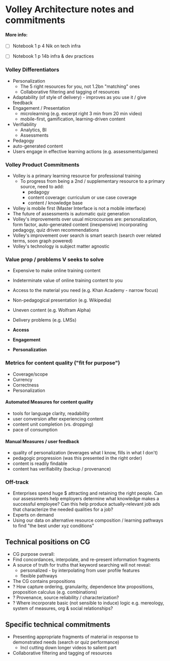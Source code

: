 # Volley Architecture notes and commitments


#### More info: 
* [ ] Notebook 1 p 4 Nik on tech infra
* [ ] Notebook 1 p 14b infra & dev practices

  
### Volley Differentiators
* Personalization
   * The 5 right resources for you, not 1.2bn "matching" ones
   * Collaborative filtering and tagging of resources
* Adaptability (of style of delivery) -  improves as you use it / give feedback
* Engagement / Presentation
   * microlearning (e.g. excerpt right 3 min from 20 min video)
   * mobile-first, gamification, learning-driven content
* Verifiability
   * Analytics, BI 
   * Assessments
* Pedagogy
* auto-generated content
* Users engage in effective learning actions (e.g. assessments/games)
 
 
 ### Volley Product Commitments
 * Volley is a primary learning resource for professional training
   * To progress from being a 2nd / supplementary resource to a primary source, need to add:
     * pedagogy
     * content coverage: curriculum or use case coverage
     * content / knowledge base
 * Volley is mobile first (Master Interface is not a mobile interface)
 * The future of assessments is automatic quiz generation
 * Volley's improvements over usual microcourses are: personalization, form factor, auto-generated content (inexpensive) incorporating pedagogy, quiz driven recommendations
 * Volley's improvement over search is smart search (search over related terms, soon graph powered)
 * Volley's technology is subject matter agnostic

### Value prop / problems V seeks to solve
* Expensive to make online training content
* Indeterminate value of online training content to you
* Access to the material you need (e.g. Khan Academy - narrow focus)
* Non-pedagogical presentation (e.g. Wikipedia)
* Uneven content (e.g. Wolfram Alpha)
* Delivery problems (e.g. LMSs)

* **Access**
* **Engagement**
* **Personalization**

### Metrics for content quality ("fit for purpose")
 * Coverage/scope
 * Currency
 * Correctness
 * Personalization
 
#### Automated Measures for content quality
 * tools for language clarity, readability
 * user conversion after experiencing content
 * content unit completion (vs. dropping)
 * pace of consumption

#### Manual Measures / user feedback
 * quality of personalization (leverages what I know, fills in what I don't)
 * pedagogic progression (was this presented in the right order)
 * content is readily findable
 * content has verifiability (backup / provenance)


### Off-track
* Enterprises spend huge $ attracting and retaining the right people.  Can our assessments help employers determine what knowledge makes a successful employee? Can this help produce actually-relevant job ads that characterize the needed qualities for a job?
* Experts on demand
* Using our data on alternative resource composition / learning pathways to find "the best under xyz conditions"
 
## Technical positions on CG
* CG purpose overall:
 * Find concordances, interpolate, and re-present information fragments
 * A source of truth for truths that keyword searching will not reveal:
   * personalized - by interpolating from user profile features
   * flexible pathways
* The CG contains propositions
* ? How capture ordering, granularity, dependence btw propositions, proposition calculus (e.g. combinations)
* ? Provenance, source reliability / characterization?
* ? Where incorporate basic (not sensible to induce) logic e.g. mereology, system of measures, org & social relationships?



## Specific technical commitments
* Presenting appropriate fragments of material in response to demonstrated needs (search or quiz performance)
  * Incl cutting down longer videos to salient part
* Collaborative filtering and tagging of resources
